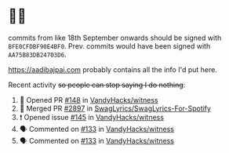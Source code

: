 # 👋🏻
<!--
**aadibajpai/aadibajpai** is a ✨ _special_ ✨ repository because its `README.md` (this file) appears on your GitHub profile.
-->
commits from like 18th September onwards should be signed with `BFE0CFDBF90E4BF0`. Prev. commits would have been signed with `AA75B83DB24703D6`.

https://aadibajpai.com probably contains all the info I'd put here.

Recent activity ~~so people can stop saying I do nothing~~:
<!--START_SECTION:activity-->
1. 💪 Opened PR [#148](https://github.com/VandyHacks/witness/pull/148) in [VandyHacks/witness](https://github.com/VandyHacks/witness)
2. 🎉 Merged PR [#2897](https://github.com/SwagLyrics/SwagLyrics-For-Spotify/pull/2897) in [SwagLyrics/SwagLyrics-For-Spotify](https://github.com/SwagLyrics/SwagLyrics-For-Spotify)
3. ❗️ Opened issue [#145](https://github.com/VandyHacks/witness/issues/145) in [VandyHacks/witness](https://github.com/VandyHacks/witness)
4. 🗣 Commented on [#133](https://github.com/VandyHacks/witness/issues/133) in [VandyHacks/witness](https://github.com/VandyHacks/witness)
5. 🗣 Commented on [#133](https://github.com/VandyHacks/witness/issues/133) in [VandyHacks/witness](https://github.com/VandyHacks/witness)
<!--END_SECTION:activity-->
